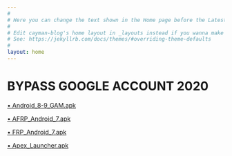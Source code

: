 ```yaml
---
#
# Here you can change the text shown in the Home page before the Latest Posts section.
#
# Edit cayman-blog's home layout in _layouts instead if you wanna make some changes
# See: https://jekyllrb.com/docs/themes/#overriding-theme-defaults
#
layout: home
---
```

# BYPASS GOOGLE ACCOUNT 2020

[• Android_8-9_GAM.apk](https://github.com/kienqb94/kienqb94/blob/master/ByPass%20GG/Android_8-9_GAM.apk?raw=true)

[• AFRP_Android_7.apk](https://github.com/kienqb94/kienqb94/blob/master/ByPass%20GG/FRP_Android_7.apk?raw=true)

[• FRP_Android_7.apk](https://github.com/kienqb94/kienqb94/blob/master/ByPass%20GG/FRP_Android_7.apk?raw=true)

[• Apex_Launcher.apk](https://github.com/kienqb94/kienqb94/blob/master/ByPass%20GG/Apex_Launcher.apk?raw=true)
